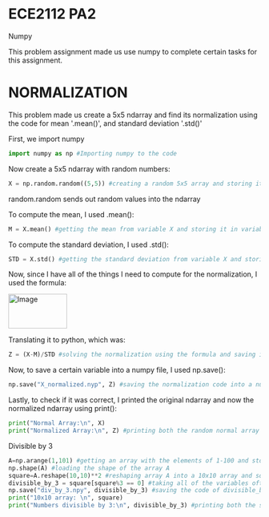 # ECE2112 PA2

Numpy

This problem assignment made us use numpy to complete certain tasks for this assignment.

# NORMALIZATION
This problem made us create a 5x5 ndarray and find its normalization using the code for mean '.mean()', and standard deviation '.std()'

First, we import numpy
``` python
import numpy as np #Importing numpy to the code
```
Now create a 5x5 ndarray with random numbers:
```python
X = np.random.random((5,5)) #creating a random 5x5 array and storing it to variable X
```
random.random sends out random values into the ndarray

To compute the mean, I used .mean():
```python
M = X.mean() #getting the mean from variable X and storing it in variable M
```

To compute the standard deviation, I used .std():
```python
STD = X.std() #getting the standard deviation from variable X and storing it to variable STD
```

Now, since I have all of the things I need to compute for the normalization, I  used the formula: 

<img width="117" height="69" alt="Image" src="https://github.com/user-attachments/assets/83817f04-97ea-439c-9db9-ca2521fd5d2d" />

Translating it to python, which was:
```python
Z = (X-M)/STD #solving the normalization using the formula and saving it to the variable Z
```
Now, to save a certain variable into a numpy file, I used np.save():
```python
np.save("X_normalized.nyp", Z) #saving the normalization code into a numpy file
```

Lastly, to check if it was correct, I printed the original ndarray and now the normalized ndarray using print():
```python
print("Normal Array:\n", X)
print("Normalized Array:\n", Z) #printing both the random normal array and the normalized array
```

Divisible by 3

``` python
A=np.arange(1,101) #getting an array with the elements of 1-100 and storing it in the variable A
np.shape(A) #loading the shape of the array A
square=A.reshape(10,10)**2 #reshaping array A into a 10x10 array and squaring each and every element inside the array, storing it to variable square
divisible_by_3 = square[square%3 == 0] #taking all of the variables ofthe  array square and looking for every element divisible by 3 using modulo, storing it to the variable divisible_by_3
np.save("div_by_3.npy", divisible_by_3) #saving the code of divisible_by_3 into a numpy file
print("10x10 array: \n", square)
print("Numbers divisible by 3:\n", divisible_by_3) #printing both the squared 10x10 array and the array with the elements divisible by 3
```
